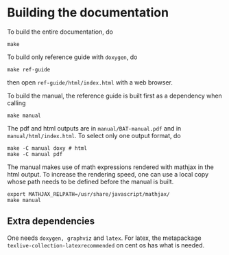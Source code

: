 Building the documentation
==========================

To build the entire documentation, do

    make

To build only reference guide with `doxygen`, do

    make ref-guide

then open `ref-guide/html/index.html` with a web browser.

To build the manual, the reference guide is built first as a
dependency when calling

    make manual

The pdf and html outputs are in `manual/BAT-manual.pdf` and in
`manual/html/index.html`. To select only one output format, do

    make -C manual doxy # html
    make -C manual pdf

The manual makes use of math expressions rendered with mathjax in the
html output. To increase the rendering speed, one can use a local copy
whose path needs to be defined before the manual is built.

    export MATHJAX_RELPATH=/usr/share/javascript/mathjax/
    make manual

Extra dependencies
------------------

One needs `doxygen, graphviz` and `latex`. For latex, the metapackage
`texlive-collection-latexrecommended` on cent os has what is needed.
